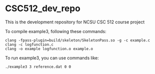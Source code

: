 # CSC512_dev_repo
This is the development repository for NCSU CSC 512 course project

To compile example3, following these commands:

```
clang -fpass-plugin=build/skeleton/SkeletonPass.so -g -c example.c
clang -c logfunction.c
clang -o example logfunction.o example.o
```

To run example3, you can use commands like:

```
./example3 3 reference.dat 0 0
```

